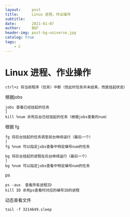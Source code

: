 ```yaml
---
layout:     post
title:      Linux 进程、作业操作
subtitle:   
date:       2021-01-07
author:     BQF
header-img: post-bg-universe.jpg
catalog: true
tags:
    - C
---
```




# Linux 进程、作业操作
```
ctrl+z 将当前程序（任务）中断（但此时任务并未结束，而是挂起状态）
```
根据jobs
```
jobs 查看已经挂起的任务
|
kill %num 杀死后台已经挂起的任务（根据jobs查看的num）
``` 
根据 fg
```
fg 将后台挂起的任务调至前台继续运行（最后一个）
|
fg %num 可以指定jobs查看中特定编号num的任务

bg 将后台挂起的进程在后台继续运行（最后一个）
|
bg %num 可以指定jobs查看中特定编号num的任务
```
 ps 
```
ps -aux  查看所有进程ID
kill ID 杀死ps查看时对应的编号ID的进程
```

动态查看文件
```
tail -f 3214649.sleep
```
	 

